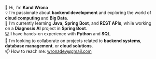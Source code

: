 👋 Hi, I’m **Karol Wrona**  
💡 I’m passionate about **backend development** and exploring the world of **cloud computing** and **Big Data**.  
🌱 I’m currently learning **Java**, **Spring Boot**, and **REST APIs**, while working on a **Diagnosis AI** project in **Spring Boot**.  
💻 I have hands-on experience with **Python** and **SQL**.  
🤝 I’m looking to collaborate on projects related to **backend systems**, **database management**, or **cloud solutions**.  
📫 How to reach me: [wronadev@gmail.com](mailto:wronadev@gmail.com)  
